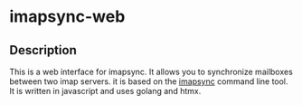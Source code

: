 # imapsync-web

## Description

This is a web interface for imapsync. It allows you to synchronize mailboxes between two imap servers. it is based on the [imapsync](http://imapsync.lamiral.info/) command line tool. It is written in javascript and uses golang and htmx.